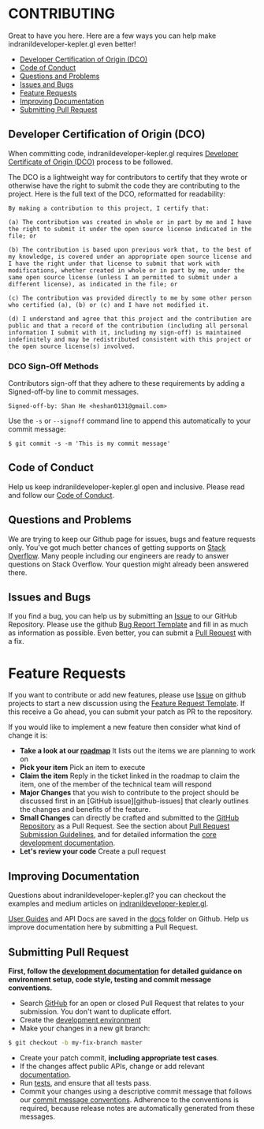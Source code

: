 # CONTRIBUTING

Great to have you here. Here are a few ways you can help make indranildeveloper-kepler.gl even better!

* [Developer Certification of Origin \(DCO\)](./#developer-certification-of-origin-dco)
* [Code of Conduct](./#code-of-conduct)
* [Questions and Problems](./#questions-and-problems)
* [Issues and Bugs](./#issues-and-bugs)
* [Feature Requests](./#feature-requests)
* [Improving Documentation](./#improving-documentation)
* [Submitting Pull Request](./#submit-pr)

## Developer Certification of Origin (DCO)

When committing code, indranildeveloper-kepler.gl requires [Developer Certificate of Origin (DCO)][dco] process to be followed.

The DCO is a lightweight way for contributors to certify that they wrote or otherwise have the right to submit the code they are contributing to the project. Here is the full text of the DCO, reformatted for readability:

```
By making a contribution to this project, I certify that:

(a) The contribution was created in whole or in part by me and I have the right to submit it under the open source license indicated in the file; or

(b) The contribution is based upon previous work that, to the best of my knowledge, is covered under an appropriate open source license and I have the right under that license to submit that work with modifications, whether created in whole or in part by me, under the same open source license (unless I am permitted to submit under a different license), as indicated in the file; or

(c) The contribution was provided directly to me by some other person who certified (a), (b) or (c) and I have not modified it.

(d) I understand and agree that this project and the contribution are public and that a record of the contribution (including all personal information I submit with it, including my sign-off) is maintained indefinitely and may be redistributed consistent with this project or the open source license(s) involved.
```

### DCO Sign-Off Methods
Contributors sign-off that they adhere to these requirements by adding a Signed-off-by line to commit messages.

```
Signed-off-by: Shan He <heshan0131@gmail.com>
```

Use the `-s` or `--signoff` command line to append this automatically to your commit message:

```
$ git commit -s -m 'This is my commit message'
```

## Code of Conduct
Help us keep indranildeveloper-kepler.gl open and inclusive. Please read and follow our [Code of Conduct](./CODE_OF_CONDUCT.md).

## Questions and Problems
We are trying to keep our Github page for issues, bugs and feature requests only. You've got much better chances of getting supports on [Stack Overflow][stack]. Many people including our engineers are ready to answer questions on Stack Overflow. Your question might already been answered there.

## Issues and Bugs
If you find a bug, you can help us by submitting an [Issue][git-iss] to our GitHub Repository. Please use the github [Bug Report Template][git-bug] and fill in as much as information as possible. Even better, you can submit a [Pull Request][git-pr] with a fix.

# Feature Requests

If you want to contribute or add new features, please use [Issue][git-iss] on github projects to start a new discussion using the [Feature Request Template][git-feature]. If this receive a Go ahead, you can submit your patch as PR to the repository.

If you would like to implement a new feature then consider what kind of change it is:

* **Take a look at our [roadmap][roadmap]** It lists out the items  we are planning to work on
* **Pick your item** Pick an item to execute
* **Claim the item** Reply in the ticket linked in the roadmap to claim the item, one of the member of the technical team will respond
* **Major Changes** that you wish to contribute to the project should be discussed first in an
  [GitHub issue][github-issues] that clearly outlines the changes and benefits of the feature.
* **Small Changes** can directly be crafted and submitted to the [GitHub Repository][github]
  as a Pull Request. See the section about [Pull Request Submission Guidelines](#submit-pr), and
  for detailed information the [core development documentation][developers].
* **Let's review your code** Create a pull request

## Improving Documentation

Questions about indranildeveloper-kepler.gl? you can checkout the examples and medium articles on [indranildeveloper-kepler.gl][website].

[User Guides][user-guide] and API Docs are saved in the [docs][api-docs] folder on Github. Help us improve documentation here by submitting a Pull Request.

## Submitting Pull Request
<b>First, follow the [development documentation][developers] for detailed guidance on environment setup, code style, testing and commit message conventions.</b>

* Search [GitHub][git-pr] for an open or closed Pull Request
  that relates to your submission. You don't want to duplicate effort.
* Create the [development environment][developers.setup]
* Make your changes in a new git branch:

```bash
$ git checkout -b my-fix-branch master
```

* Create your patch commit, **including appropriate test cases**.
* If the changes affect public APIs, change or add relevant [documentation][developers.documentation].
* Run [tests][developers.tests], and ensure that all tests pass.
* Commit your changes using a descriptive commit message that follows our
  [commit message conventions][developers.commits]. Adherence to the conventions is required, because release notes are automatically generated from these messages.

[cla]: https://cla-assistant.io/keplergl/indranildeveloper-kepler.gl
[github]: https://github.com/keplergl/indranildeveloper-kepler.gl
[git-iss]: https://github.com/keplergl/indranildeveloper-kepler.gl/issues
[git-pr]: https://github.com/keplergl/indranildeveloper-kepler.gl/pulls
[git-feature]: https://github.com/keplergl/indranildeveloper-kepler.gl/issues/new?template=feature_request.md
[git-bug]: https://github.com/keplergl/indranildeveloper-kepler.gl/issues/new?template=bug_report.md
[stack]: https://stackoverflow.com/questions/tagged/indranildeveloper-kepler.gl
[api-docs]: https://github.com/keplergl/indranildeveloper-kepler.gl/tree/master/docs
[website]: https://keplergl.github.io/indranildeveloper-kepler.gl
[user-guide]: https://github.com/keplergl/indranildeveloper-kepler.gl/blob/master/docs/a-introduction.md
[roadmap]: https://github.com/keplergl/indranildeveloper-kepler.gl/wiki/Roadmap
[developers]: DEVELOPERS.md
[developers.commits]: ./#commits
[developers.documentation]: ./#documentation
[developers.rules]: ./#rules
[developers.setup]: ./#setup
[developers.tests]: ./#tests
[dco]: https://probot.github.io/apps/dco/
